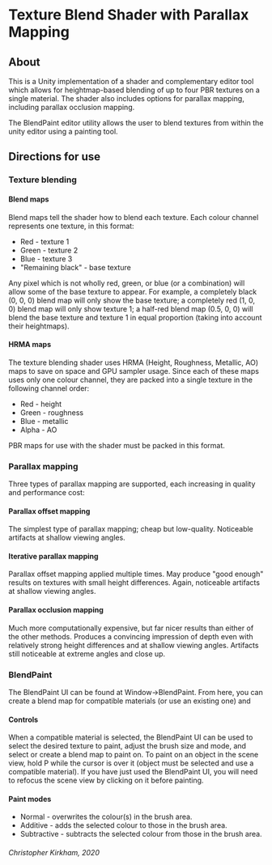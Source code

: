 # Texture Blend Shader with Parallax Mapping

## About
This is a Unity implementation of a shader and complementary editor tool which allows for heightmap-based blending of up to four PBR textures on a single material. The shader also includes options for parallax mapping, including parallax occlusion mapping.

The BlendPaint editor utility allows the user to blend textures from within the unity editor using a painting tool.

## Directions for use
### Texture blending
#### Blend maps
Blend maps tell the shader how to blend each texture. Each colour channel represents one texture, in this format:
* Red - texture 1
* Green - texture 2
* Blue - texture 3
* "Remaining black" - base texture

Any pixel which is not wholly red, green, or blue (or a combination) will allow some of the base texture to appear. For example, a completely black (0, 0, 0) blend map will only show the base texture; a completely red (1, 0, 0) blend map will only show texture 1;
a half-red blend map (0.5, 0, 0) will blend the base texture and texture 1 in equal proportion (taking into account their heightmaps).
#### HRMA maps
The texture blending shader uses HRMA (Height, Roughness, Metallic, AO) maps to save on space and GPU sampler usage. Since each of these maps uses only one colour channel, they are packed into a single texture in the following channel order:
* Red - height
* Green - roughness
* Blue - metallic
* Alpha - AO

PBR maps for use with the shader must be packed in this format.

### Parallax mapping
Three types of parallax mapping are supported, each increasing in quality and performance cost:

#### Parallax offset mapping
The simplest type of parallax mapping; cheap but low-quality. Noticeable artifacts at shallow viewing angles.

#### Iterative parallax mapping
Parallax offset mapping applied multiple times. May produce "good enough" results on textures with small height differences. Again, noticeable artifacts at shallow viewing angles.

#### Parallax occlusion mapping
Much more computationally expensive, but far nicer results than either of the other methods. Produces a convincing impression of depth even with relatively strong height differences and at shallow viewing angles. Artifacts still noticeable at extreme angles and close up.

  
### BlendPaint
The BlendPaint UI can be found at Window->BlendPaint. From here, you can create a blend map for compatible materials (or use an existing one) and 

#### Controls
When a compatible material is selected, the BlendPaint UI can be used to select the desired texture to paint, adjust the brush size and mode, and select or create a blend map to paint on.
To paint on an object in the scene view, hold P while the cursor is over it (object must be selected and use a compatible material). If you have just used the BlendPaint UI, you will need to refocus the scene view by clicking on it before painting. 

#### Paint modes
* Normal - overwrites the colour(s) in the brush area.
* Additive - adds the selected colour to those in the brush area.
* Subtractive - subtracts the selected colour from those in the brush area.

###### Christopher Kirkham, 2020